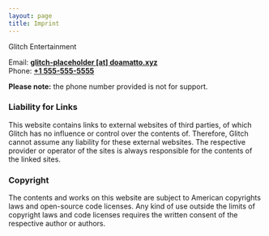 ```yaml
---
layout: page
title: Imprint
---
```


Glitch Entertainment <br>

Email: **[glitch-placeholder \[at\] doamatto.xyz](mailto:glitch-placeholder@doamatto.xyz)** <br>
Phone: **[+1 555-555-5555](tel:1-555-555-5555)** <br>
<!-- We can use "callto:" for Skype and "sms:" for you guessed it -->
**Please note:** the phone number provided is not for support.

### Liability for Links
This website contains links to external websites of third parties, of which Glitch has no influence or control over the contents of. Therefore, Glitch cannot assume any liability for these external websites. The respective provider or operator of the sites is always responsible for the contents of the linked sites.

### Copyright
The contents and works on this website are subject to American copyrights laws and open-source code licenses. Any kind of use outside the limits of copyright laws and code licenses requires the written consent of the respective author or authors.
